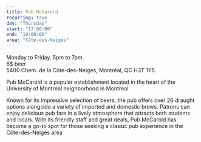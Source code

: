 ```yaml
---
title: Pub McCarold
recurring: true
day: "Thursday"
start: "17:00:00"
end: "19:00:00"
area: "Côte-des-Neiges"
---
```


Monday to Friday. 5pm to 7pm.<br>6$ beer<br>5400 Chem. de la Côte-des-Neiges, Montréal, QC H3T 1Y5

<!-- more -->

Pub McCarold is a popular establishment located in the heart of the University of Montreal neighborhood in Montreal. 

Known for its impressive selection of beers, the pub offers over 26 draught options alongside a variety of imported and domestic brews. Patrons can enjoy delicious pub fare in a lively atmosphere that attracts both students and locals. With its friendly staff and great deals, Pub McCarold has become a go-to spot for those seeking a classic pub experience in the Côte-des-Neiges area
